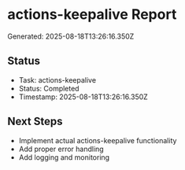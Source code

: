 # actions-keepalive Report

Generated: 2025-08-18T13:26:16.350Z

## Status
- Task: actions-keepalive
- Status: Completed
- Timestamp: 2025-08-18T13:26:16.350Z

## Next Steps
- Implement actual actions-keepalive functionality
- Add proper error handling
- Add logging and monitoring
